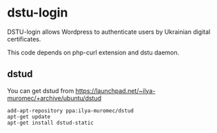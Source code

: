 dstu-login
==========

DSTU-login allows Wordpress to authenticate users by Ukrainian digital certificates.

This code depends on php-curl extension and dstu daemon.

dstud
-----

You can get dstud from https://launchpad.net/~ilya-muromec/+archive/ubuntu/dstud

    add-apt-repository ppa:ilya-muromec/dstud
    apt-get update
    apt-get install dstud-static
